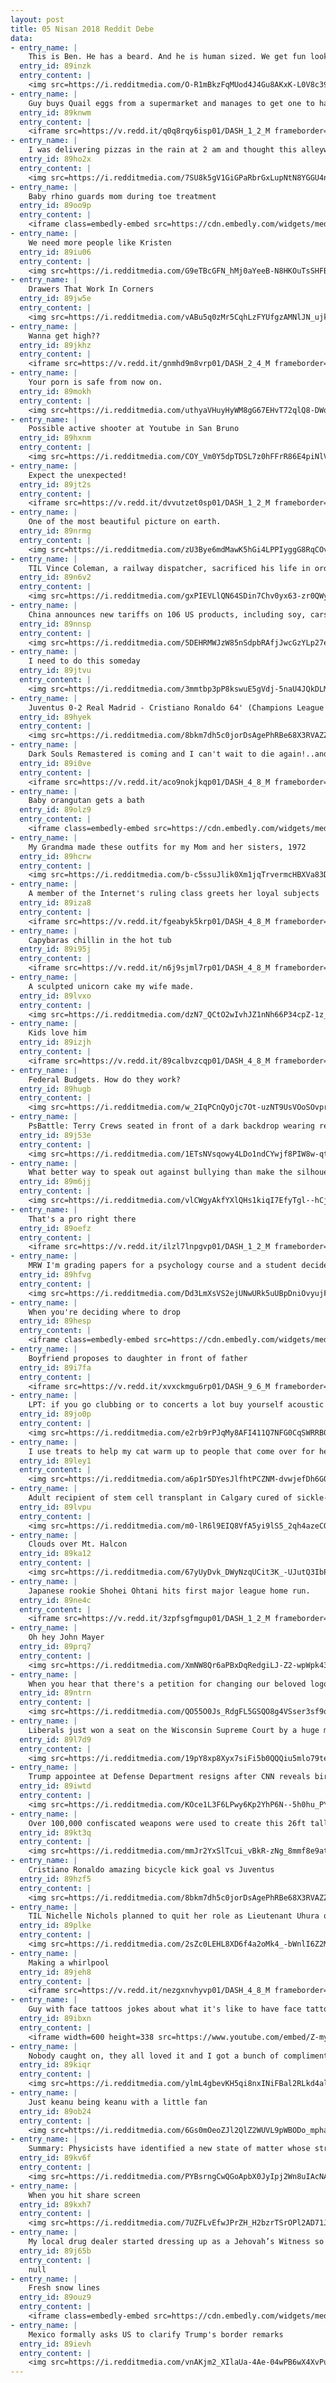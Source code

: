 ```yaml
---
layout: post
title: 05 Nisan 2018 Reddit Debe
data:
- entry_name: |
    This is Ben. He has a beard. And he is human sized. We get fun looks in traffic.
  entry_id: 89inzk
  entry_content: |
    <img src=https://i.redditmedia.com/O-R1mBkzFqMUod4J4Gu8AKxK-L0V8c399C79F9gUTD4.jpg?s=9d4dc45bf05d2433a17e0f6e99418dd0 frameborder=0>
- entry_name: |
    Guy buys Quail eggs from a supermarket and manages to get one to hatch
  entry_id: 89knwm
  entry_content: |
    <iframe src=https://v.redd.it/q0q8rqy6isp01/DASH_1_2_M frameborder=0></iframe>
- entry_name: |
    I was delivering pizzas in the rain at 2 am and thought this alleyway looked cool
  entry_id: 89ho2x
  entry_content: |
    <img src=https://i.redditmedia.com/7SU8k5gV1GiGPaRbrGxLupNtN8YGGU4nsBsxjW8MDL8.jpg?s=9eebcf42cfc667635119d26ad28401a2 frameborder=0>
- entry_name: |
    Baby rhino guards mom during toe treatment
  entry_id: 89oo9p
  entry_content: |
    <iframe class=embedly-embed src=https://cdn.embedly.com/widgets/media.html?src=https%3A%2F%2Fgfycat.com%2Fifr%2FWideeyedLivelyArthropods&url=https%3A%2F%2Fgfycat.com%2FWideeyedLivelyArthropods&image=https%3A%2F%2Fthumbs.gfycat.com%2FWideeyedLivelyArthropods-size_restricted.gif&key=522baf40bd3911e08d854040d3dc5c07&type=text%2Fhtml&schema=gfycat width=480 height=480 scrolling=no frameborder=0 allowfullscreen></iframe>
- entry_name: |
    We need more people like Kristen
  entry_id: 89iu06
  entry_content: |
    <img src=https://i.redditmedia.com/G9eTBcGFN_hMj0aYeeB-N8HKOuTsSHFBZ0PpYVwO2kk.png?s=7a6aec4a7ef65f6184b5964d931eac55 frameborder=0>
- entry_name: |
    Drawers That Work In Corners
  entry_id: 89jw5e
  entry_content: |
    <img src=https://i.redditmedia.com/vABu5q0zMr5CqhLzFYUfgzAMNlJN_ujkrpZDz0hN63I.jpg?s=2405b1399ce9f3537261f2dcd36d1483 frameborder=0>
- entry_name: |
    Wanna get high??
  entry_id: 89jkhz
  entry_content: |
    <iframe src=https://v.redd.it/gnmhd9m8vrp01/DASH_2_4_M frameborder=0></iframe>
- entry_name: |
    Your porn is safe from now on.
  entry_id: 89mokh
  entry_content: |
    <img src=https://i.redditmedia.com/uthyaVHuyHyWM8gG67EHvT72qlQ8-DWqEASYgVNtAtY.jpg?s=a4decacc2d4e058578591de331883010 frameborder=0>
- entry_name: |
    Possible active shooter at Youtube in San Bruno
  entry_id: 89hxnm
  entry_content: |
    <img src=https://i.redditmedia.com/COY_Vm0Y5dpTDSL7z0hFFrR86E4piNlVgrRwmufr9i4.jpg?s=e3ea1820bc06b2632d74a4a91fe4e31e frameborder=0>
- entry_name: |
    Expect the unexpected!
  entry_id: 89jt2s
  entry_content: |
    <iframe src=https://v.redd.it/dvvutzet0sp01/DASH_1_2_M frameborder=0></iframe>
- entry_name: |
    One of the most beautiful picture on earth.
  entry_id: 89nrmg
  entry_content: |
    <img src=https://i.redditmedia.com/zU3Bye6mdMawK5hGi4LPPIyggG8RqCOv8XBWvwOa95U.jpg?s=0ec76f19db2c6071e2e972e37efb8215 frameborder=0>
- entry_name: |
    TIL Vince Coleman, a railway dispatcher, sacrificed his life in order to warn an incoming train of an imminent explosion. His telegraph said Hold up the train. Ammunition ship afire in harbor making for Pier 6 and will explode. Guess this will be my last message. Good-bye boys. He saved 300 lives.
  entry_id: 89n6v2
  entry_content: |
    <img src=https://i.redditmedia.com/gxPIEVLlQN64SDin7Chv0yx63-zr0QWyRLvaSzwuytU.jpg?s=8f558853a243e30bb7a0bb61e4a46691 frameborder=0>
- entry_name: |
    China announces new tariffs on 106 US products, including soy, cars, and chemicals
  entry_id: 89nnsp
  entry_content: |
    <img src=https://i.redditmedia.com/5DEHRMWJzW85nSdpbRAfjJwcGzYLp27eBK3hNHxJ22A.jpg?s=70afb76342d3b1a157d5b8cbee775dc8 frameborder=0>
- entry_name: |
    I need to do this someday
  entry_id: 89jtvu
  entry_content: |
    <img src=https://i.redditmedia.com/3mmtbp3pP8kswuE5gVdj-5naU4JQkDLMNdj3c5ixTGk.jpg?s=b5e9da9ee141793b3ed5882b967e2d77 frameborder=0>
- entry_name: |
    Juventus 0-2 Real Madrid - Cristiano Ronaldo 64' (Champions League - Quarter-finals)
  entry_id: 89hyek
  entry_content: |
    <img src=https://i.redditmedia.com/8bkm7dh5c0jorDsAgePhRBe68X3RVAZZkec9Nik1iXE.jpg?s=e3f4290b84a3dbefef37ef497437ef87 frameborder=0>
- entry_name: |
    Dark Souls Remastered is coming and I can't wait to die again!..and again...
  entry_id: 89i0ve
  entry_content: |
    <iframe src=https://v.redd.it/aco9nokjkqp01/DASH_4_8_M frameborder=0></iframe>
- entry_name: |
    Baby orangutan gets a bath
  entry_id: 89olz9
  entry_content: |
    <iframe class=embedly-embed src=https://cdn.embedly.com/widgets/media.html?src=https%3A%2F%2Fgfycat.com%2Fifr%2FOilyCheeryCommabutterfly&url=https%3A%2F%2Fgfycat.com%2FOilyCheeryCommabutterfly&image=https%3A%2F%2Fthumbs.gfycat.com%2FOilyCheeryCommabutterfly-size_restricted.gif&key=2aa3c4d5f3de4f5b9120b660ad850dc9&type=text%2Fhtml&schema=gfycat width=480 height=480 scrolling=no frameborder=0 allowfullscreen></iframe>
- entry_name: |
    My Grandma made these outfits for my Mom and her sisters, 1972
  entry_id: 89hcrw
  entry_content: |
    <img src=https://i.redditmedia.com/b-c5ssuJlik0Xm1jqTrvermcHBXVa83DZoNIFv9eTNg.jpg?s=90e36bf16298d91bb6f1ba4516690643 frameborder=0>
- entry_name: |
    A member of the Internet's ruling class greets her loyal subjects
  entry_id: 89iza8
  entry_content: |
    <iframe src=https://v.redd.it/fgeabyk5krp01/DASH_4_8_M frameborder=0></iframe>
- entry_name: |
    Capybaras chillin in the hot tub
  entry_id: 89i95j
  entry_content: |
    <iframe src=https://v.redd.it/n6j9sjml7rp01/DASH_4_8_M frameborder=0></iframe>
- entry_name: |
    A sculpted unicorn cake my wife made.
  entry_id: 89lvxo
  entry_content: |
    <img src=https://i.redditmedia.com/dzN7_QCtO2wIvhJZ1nNh66P34cpZ-1z_l9hBbk6CHs4.jpg?s=766f65d7eaa7ac3462b7b20b63332af9 frameborder=0>
- entry_name: |
    Kids love him
  entry_id: 89izjh
  entry_content: |
    <iframe src=https://v.redd.it/89calbvzcqp01/DASH_4_8_M frameborder=0></iframe>
- entry_name: |
    Federal Budgets. How do they work?
  entry_id: 89hugb
  entry_content: |
    <img src=https://i.redditmedia.com/w_2IqPCnQyOjc7Ot-uzNT9UsVOoSOvprMRIrXPeidG8.jpg?s=2d1f31d8bd307ccb5b5444f1ed0ad8f1 frameborder=0>
- entry_name: |
    PsBattle: Terry Crews seated in front of a dark backdrop wearing renaissance style clothing
  entry_id: 89j53e
  entry_content: |
    <img src=https://i.redditmedia.com/1ETsNVsqowy4LDo1ndCYwjf8PIW8w-qt7IeEw2alQ28.jpg?s=87c454822ad574148283fb72a3dc1058 frameborder=0>
- entry_name: |
    What better way to speak out against bullying than make the silhouette of the gay example an exaggerated, literally limp-wristed stereotype?
  entry_id: 89m6jj
  entry_content: |
    <img src=https://i.redditmedia.com/vlCWgyAkfYXlQHs1kiqI7EfyTgl--hCjL-o_5M4hWfM.png?s=7957a549a1045fb117d22116e277e31d frameborder=0>
- entry_name: |
    That's a pro right there
  entry_id: 89oefz
  entry_content: |
    <iframe src=https://v.redd.it/ilzl7lnpgvp01/DASH_1_2_M frameborder=0></iframe>
- entry_name: |
    MRW I'm grading papers for a psychology course and a student decides to use personal life experience(s) as case study for risky sexual behavior.
  entry_id: 89hfvg
  entry_content: |
    <img src=https://i.redditmedia.com/Dd3LmXsVS2ejUNwURk5uUBpDniOvyujF8uQkas8Cw2Q.gif?fm=jpg&s=13001b1a7ed58f9bab9e51af9fc3fe4a frameborder=0>
- entry_name: |
    When you're deciding where to drop
  entry_id: 89hesp
  entry_content: |
    <iframe class=embedly-embed src=https://cdn.embedly.com/widgets/media.html?src=https%3A%2F%2Fgfycat.com%2Fifr%2FMixedQuarrelsomeCowrie&url=https%3A%2F%2Fgfycat.com%2FMixedQuarrelsomeCowrie&image=https%3A%2F%2Fthumbs.gfycat.com%2FMixedQuarrelsomeCowrie-size_restricted.gif&key=522baf40bd3911e08d854040d3dc5c07&type=text%2Fhtml&schema=gfycat width=600 height=338 scrolling=no frameborder=0 allowfullscreen></iframe>
- entry_name: |
    Boyfriend proposes to daughter in front of father
  entry_id: 89i7fa
  entry_content: |
    <iframe src=https://v.redd.it/xvxckmgu6rp01/DASH_9_6_M frameborder=0></iframe>
- entry_name: |
    LPT: if you go clubbing or to concerts a lot buy yourself acoustic earplugs. They don’t muffle the sound, just get rid of the harmful frequencies. Tinnitus is something very easy to get and very hard/impossible to get rid of.
  entry_id: 89jo0p
  entry_content: |
    <img src=https://i.redditmedia.com/e2rb9rPJqMy8AFI411Q7NFG0CqSWRRB0lyPH_GqvNGs.jpg?s=630d16a48b56da6fae8d6e2cad0427c3 frameborder=0>
- entry_name: |
    I use treats to help my cat warm up to people that come over for head shots. He's getting used to it.
  entry_id: 89ley1
  entry_content: |
    <img src=https://i.redditmedia.com/a6p1r5DYesJlfhtPCZNM-dvwjefDh6G0ztYas6mwe_o.jpg?s=a39d2f5fea17ce418f928a5a04d04857 frameborder=0>
- entry_name: |
    Adult recipient of stem cell transplant in Calgary cured of sickle-cell disease
  entry_id: 89lvpu
  entry_content: |
    <img src=https://i.redditmedia.com/m0-lR6l9EIQ8VfA5yi9lS5_2qh4azeCQgtuc3VvPdNc.jpg?s=86bc29363d7b707222e67d749ef7a0da frameborder=0>
- entry_name: |
    Clouds over Mt. Halcon
  entry_id: 89ka12
  entry_content: |
    <img src=https://i.redditmedia.com/67yUyDvk_DWyNzqUCit3K_-UJutQ3IbPyJ_UTn20aOo.gif?fm=jpg&s=dc21e528db729f08920cd05ac3e2440f frameborder=0>
- entry_name: |
    Japanese rookie Shohei Ohtani hits first major league home run.
  entry_id: 89ne4c
  entry_content: |
    <iframe src=https://v.redd.it/3zpfsgfmgup01/DASH_1_2_M frameborder=0></iframe>
- entry_name: |
    Oh hey John Mayer
  entry_id: 89prq7
  entry_content: |
    <img src=https://i.redditmedia.com/XmNW8Qr6aPBxDqRedgiLJ-Z2-wpWpk43yxc5iKGKzY8.jpg?s=0797100c952e2d644c94d990e4401f94 frameborder=0>
- entry_name: |
    When you hear that there's a petition for changing our beloved logo
  entry_id: 89ntrn
  entry_content: |
    <img src=https://i.redditmedia.com/QO55O0Js_RdgFL5GSQO8g4VSser3sf9oBjBAjrAXoEY.jpg?s=a1712d4c4c42b74ef7cbdab9f13d3a04 frameborder=0>
- entry_name: |
    Liberals just won a seat on the Wisconsin Supreme Court by a huge margin
  entry_id: 89l7d9
  entry_content: |
    <img src=https://i.redditmedia.com/19pY8xp8Xyx7siFi5b0QQQiu5mlo79teMjxh5oMzVFs.jpg?s=c3cbf8e3141d0274bc9a5485f9fbe30a frameborder=0>
- entry_name: |
    Trump appointee at Defense Department resigns after CNN reveals birther postings
  entry_id: 89iwtd
  entry_content: |
    <img src=https://i.redditmedia.com/KOce1L3F6LPwy6Kp2YhP6N--5h0hu_PY7nqb3eLV1GA.jpg?s=70f9ac2e96abfbed8d78c32e5c17df29 frameborder=0>
- entry_name: |
    Over 100,000 confiscated weapons were used to create this 26ft tall Knife Angel statue
  entry_id: 89kt3q
  entry_content: |
    <img src=https://i.redditmedia.com/mmJr2YxSlTcui_vBkR-zNg_8mmf8e9atFBLky9QQ6ac.jpg?s=a2f50542d9701748dc529ebefbe756c2 frameborder=0>
- entry_name: |
    Cristiano Ronaldo amazing bicycle kick goal vs Juventus
  entry_id: 89hzf5
  entry_content: |
    <img src=https://i.redditmedia.com/8bkm7dh5c0jorDsAgePhRBe68X3RVAZZkec9Nik1iXE.jpg?s=e3f4290b84a3dbefef37ef497437ef87 frameborder=0>
- entry_name: |
    TIL Nichelle Nichols planned to quit her role as Lieutenant Uhura on “Star Trek” after the first season to pursue her dream of a Broadway career. She was convinced by a huge fan of the show to stay on for the sake of representation of black females in media. That fan was Martin Luther King Jr.
  entry_id: 89plke
  entry_content: |
    <img src=https://i.redditmedia.com/2sZc0LEHL8XD6f4a2oMk4_-bWnlI6Z2Mn6FJ4Q15g5k.jpg?s=f95ff12807d020fba02051725870ffac frameborder=0>
- entry_name: |
    Making a whirlpool
  entry_id: 89jeh8
  entry_content: |
    <iframe src=https://v.redd.it/nezgxnvhyvp01/DASH_4_8_M frameborder=0></iframe>
- entry_name: |
    Guy with face tattoos jokes about what it's like to have face tattoos... and it's hilarious.
  entry_id: 89ibxn
  entry_content: |
    <iframe width=600 height=338 src=https://www.youtube.com/embed/Z-my1S92kMU?feature=oembed&enablejsapi=1&enablejsapi=1&enablejsapi=1 frameborder=0 allow=autoplay; encrypted-media allowfullscreen></iframe>
- entry_name: |
    Nobody caught on, they all loved it and I got a bunch of compliments afterwards.
  entry_id: 89kiqr
  entry_content: |
    <img src=https://i.redditmedia.com/ylmL4gbevKH5qi8nxINiFBal2RLkd4al259qYLfej7M.jpg?s=0e9f6737f84665d267b8fce302a555dd frameborder=0>
- entry_name: |
    Just keanu being keanu with a little fan
  entry_id: 89ob24
  entry_content: |
    <img src=https://i.redditmedia.com/6Gs0mOeoZJl2QlZ2WUVL9pWBODo_mphaxlEc8oQHm60.jpg?s=9c1dc2050a66943c1e3e71aa261fcaa2 frameborder=0>
- entry_name: |
    Summary: Physicists have identified a new state of matter whose structural order operates by rules more aligned with quantum mechanics than standard thermodynamic theory.
  entry_id: 89kv6f
  entry_content: |
    <img src=https://i.redditmedia.com/PYBsrngCwQGoApbX0JyIpj2Wn8uIAcNAazrC7jPllZ0.jpg?s=85f192f3f164b1e42381fa1b45e361d9 frameborder=0>
- entry_name: |
    When you hit share screen
  entry_id: 89kxh7
  entry_content: |
    <img src=https://i.redditmedia.com/7UZFLvEfwJPrZH_H2bzrTSrOPl2AD71JExYk65Fz2c8.jpg?s=dd279d87019061606e279553f32fc7c5 frameborder=0>
- entry_name: |
    My local drug dealer started dressing up as a Jehovah’s Witness so he wouldn’t arouse suspicion.
  entry_id: 89j65b
  entry_content: |
    null
- entry_name: |
    Fresh snow lines
  entry_id: 89ouz9
  entry_content: |
    <iframe class=embedly-embed src=https://cdn.embedly.com/widgets/media.html?src=https%3A%2F%2Fgfycat.com%2Fifr%2FSharpDependentAfricanhornbill&url=https%3A%2F%2Fgfycat.com%2FSharpDependentAfricanhornbill&image=https%3A%2F%2Fthumbs.gfycat.com%2FSharpDependentAfricanhornbill-size_restricted.gif&key=522baf40bd3911e08d854040d3dc5c07&type=text%2Fhtml&schema=gfycat width=600 height=600 scrolling=no frameborder=0 allowfullscreen></iframe>
- entry_name: |
    Mexico formally asks US to clarify Trump's border remarks
  entry_id: 89ievh
  entry_content: |
    <img src=https://i.redditmedia.com/vnAKjm2_XIlaUa-4Ae-04wPB6wX4XvPuRnor2yIkNbo.jpg?s=5634bf47e458b8e452b6e44637be7968 frameborder=0>
---
```

